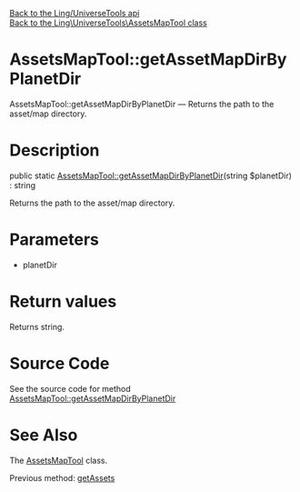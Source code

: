 [Back to the Ling/UniverseTools api](https://github.com/lingtalfi/UniverseTools/blob/master/doc/api/Ling/UniverseTools.md)<br>
[Back to the Ling\UniverseTools\AssetsMapTool class](https://github.com/lingtalfi/UniverseTools/blob/master/doc/api/Ling/UniverseTools/AssetsMapTool.md)


AssetsMapTool::getAssetMapDirByPlanetDir
================



AssetsMapTool::getAssetMapDirByPlanetDir — Returns the path to the asset/map directory.




Description
================


public static [AssetsMapTool::getAssetMapDirByPlanetDir](https://github.com/lingtalfi/UniverseTools/blob/master/doc/api/Ling/UniverseTools/AssetsMapTool/getAssetMapDirByPlanetDir.md)(string $planetDir) : string




Returns the path to the asset/map directory.




Parameters
================


- planetDir

    


Return values
================

Returns string.








Source Code
===========
See the source code for method [AssetsMapTool::getAssetMapDirByPlanetDir](https://github.com/lingtalfi/UniverseTools/blob/master/AssetsMapTool.php#L72-L75)


See Also
================

The [AssetsMapTool](https://github.com/lingtalfi/UniverseTools/blob/master/doc/api/Ling/UniverseTools/AssetsMapTool.md) class.

Previous method: [getAssets](https://github.com/lingtalfi/UniverseTools/blob/master/doc/api/Ling/UniverseTools/AssetsMapTool/getAssets.md)<br>

